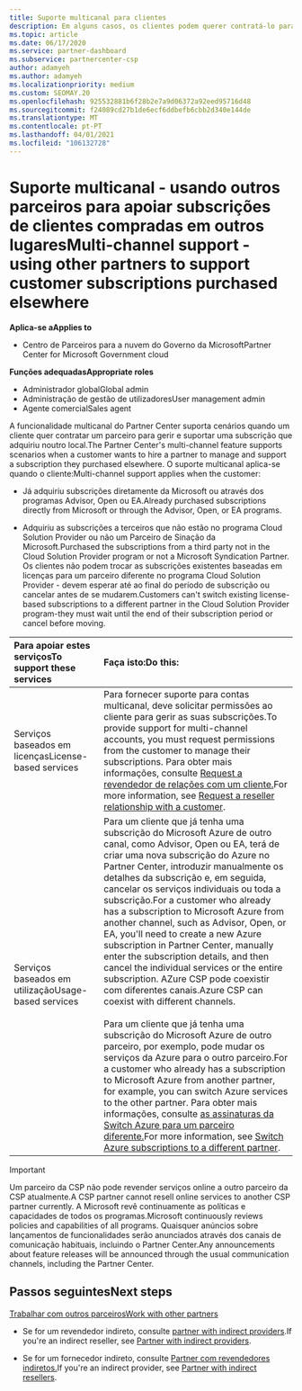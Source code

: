```yaml
---
title: Suporte multicanal para clientes
description: Em alguns casos, os clientes podem querer contratá-lo para provisão e apoiar uma subscrição que compraram em outro lugar.
ms.topic: article
ms.date: 06/17/2020
ms.service: partner-dashboard
ms.subservice: partnercenter-csp
author: adamyeh
ms.author: adamyeh
ms.localizationpriority: medium
ms.custom: SEOMAY.20
ms.openlocfilehash: 925532881b6f28b2e7a9d06372a92eed95716d48
ms.sourcegitcommit: f24089cd27b1de6ecf6ddbefb6cbb2d340e144de
ms.translationtype: MT
ms.contentlocale: pt-PT
ms.lasthandoff: 04/01/2021
ms.locfileid: "106132728"
---
```

# <a name="multi-channel-support---using-other-partners-to-support-customer-subscriptions-purchased-elsewhere"></a><span data-ttu-id="ef5d2-103">Suporte multicanal - usando outros parceiros para apoiar subscrições de clientes compradas em outros lugares</span><span class="sxs-lookup"><span data-stu-id="ef5d2-103">Multi-channel support - using other partners to support customer subscriptions purchased elsewhere</span></span>

<span data-ttu-id="ef5d2-104">**Aplica-se a**</span><span class="sxs-lookup"><span data-stu-id="ef5d2-104">**Applies to**</span></span>

- <span data-ttu-id="ef5d2-105">Centro de Parceiros para a nuvem do Governo da Microsoft</span><span class="sxs-lookup"><span data-stu-id="ef5d2-105">Partner Center for Microsoft Government cloud</span></span>

<span data-ttu-id="ef5d2-106">**Funções adequadas**</span><span class="sxs-lookup"><span data-stu-id="ef5d2-106">**Appropriate roles**</span></span>

- <span data-ttu-id="ef5d2-107">Administrador global</span><span class="sxs-lookup"><span data-stu-id="ef5d2-107">Global admin</span></span>
- <span data-ttu-id="ef5d2-108">Administração de gestão de utilizadores</span><span class="sxs-lookup"><span data-stu-id="ef5d2-108">User management admin</span></span>
- <span data-ttu-id="ef5d2-109">Agente comercial</span><span class="sxs-lookup"><span data-stu-id="ef5d2-109">Sales agent</span></span>

<span data-ttu-id="ef5d2-110">A funcionalidade multicanal do Partner Center suporta cenários quando um cliente quer contratar um parceiro para gerir e suportar uma subscrição que adquiriu noutro local.</span><span class="sxs-lookup"><span data-stu-id="ef5d2-110">The Partner Center's multi-channel feature supports scenarios when a customer wants to hire a partner to manage and support a subscription they purchased elsewhere.</span></span> <span data-ttu-id="ef5d2-111">O suporte multicanal aplica-se quando o cliente:</span><span class="sxs-lookup"><span data-stu-id="ef5d2-111">Multi-channel support applies when the customer:</span></span>

- <span data-ttu-id="ef5d2-112">Já adquiriu subscrições diretamente da Microsoft ou através dos programas Advisor, Open ou EA.</span><span class="sxs-lookup"><span data-stu-id="ef5d2-112">Already purchased subscriptions directly from Microsoft or through the Advisor, Open, or EA programs.</span></span>

- <span data-ttu-id="ef5d2-113">Adquiriu as subscrições a terceiros que não estão no programa Cloud Solution Provider ou não um Parceiro de Sinação da Microsoft.</span><span class="sxs-lookup"><span data-stu-id="ef5d2-113">Purchased the subscriptions from a third party not in the Cloud Solution Provider program or not a Microsoft Syndication Partner.</span></span> <span data-ttu-id="ef5d2-114">Os clientes não podem trocar as subscrições existentes baseadas em licenças para um parceiro diferente no programa Cloud Solution Provider - devem esperar até ao final do período de subscrição ou cancelar antes de se mudarem.</span><span class="sxs-lookup"><span data-stu-id="ef5d2-114">Customers can't switch existing license-based subscriptions to a different partner in the Cloud Solution Provider program-they must wait until the end of their subscription period or cancel before moving.</span></span>

|<span data-ttu-id="ef5d2-115">Para apoiar estes serviços</span><span class="sxs-lookup"><span data-stu-id="ef5d2-115">To support these services</span></span>  | <span data-ttu-id="ef5d2-116">Faça isto:</span><span class="sxs-lookup"><span data-stu-id="ef5d2-116">Do this:</span></span> |
|:---------|:---------|
|<span data-ttu-id="ef5d2-117">Serviços baseados em licenças</span><span class="sxs-lookup"><span data-stu-id="ef5d2-117">License-based services</span></span>    | <span data-ttu-id="ef5d2-118">Para fornecer suporte para contas multicanal, deve solicitar permissões ao cliente para gerir as suas subscrições.</span><span class="sxs-lookup"><span data-stu-id="ef5d2-118">To provide support for multi-channel accounts, you must request permissions from the customer to manage their subscriptions.</span></span> <span data-ttu-id="ef5d2-119">Para obter mais informações, consulte [Request a revendedor de relações com um cliente.](request-a-relationship-with-a-customer.md)</span><span class="sxs-lookup"><span data-stu-id="ef5d2-119">For more information, see [Request a reseller relationship with a customer](request-a-relationship-with-a-customer.md).</span></span>   |
|<span data-ttu-id="ef5d2-120">Serviços baseados em utilização</span><span class="sxs-lookup"><span data-stu-id="ef5d2-120">Usage-based services</span></span>     |  <span data-ttu-id="ef5d2-121">Para um cliente que já tenha uma subscrição do Microsoft Azure de outro canal, como Advisor, Open ou EA, terá de criar uma nova subscrição do Azure no Partner Center, introduzir manualmente os detalhes da subscrição e, em seguida, cancelar os serviços individuais ou toda a subscrição.</span><span class="sxs-lookup"><span data-stu-id="ef5d2-121">For a customer who already has a subscription to Microsoft Azure from another channel, such as Advisor, Open, or EA, you'll need to create a new Azure subscription in Partner Center, manually enter the subscription details, and then cancel the individual services or the entire subscription.</span></span> <span data-ttu-id="ef5d2-122">AZure CSP pode coexistir com diferentes canais.</span><span class="sxs-lookup"><span data-stu-id="ef5d2-122">Azure CSP can coexist with different channels.</span></span><br/><br/> <span data-ttu-id="ef5d2-123">Para um cliente que já tenha uma subscrição do Microsoft Azure de outro parceiro, por exemplo, pode mudar os serviços da Azure para o outro parceiro.</span><span class="sxs-lookup"><span data-stu-id="ef5d2-123">For a customer who already has a subscription to Microsoft Azure from another partner, for example, you can switch Azure services to the other partner.</span></span>  <span data-ttu-id="ef5d2-124">Para obter mais informações, consulte [as assinaturas da Switch Azure para um parceiro diferente.](switch-azure-subscriptions-to-a-different-partner.md)</span><span class="sxs-lookup"><span data-stu-id="ef5d2-124">For more information, see [Switch Azure subscriptions to a different partner](switch-azure-subscriptions-to-a-different-partner.md).</span></span> |

> [!IMPORTANT]  
> <span data-ttu-id="ef5d2-125">Um parceiro da CSP não pode revender serviços online a outro parceiro da CSP atualmente.</span><span class="sxs-lookup"><span data-stu-id="ef5d2-125">A CSP partner cannot resell online services to another CSP partner currently.</span></span> <span data-ttu-id="ef5d2-126">A Microsoft revê continuamente as políticas e capacidades de todos os programas.</span><span class="sxs-lookup"><span data-stu-id="ef5d2-126">Microsoft continuously reviews policies and capabilities of all programs.</span></span> <span data-ttu-id="ef5d2-127">Quaisquer anúncios sobre lançamentos de funcionalidades serão anunciados através dos canais de comunicação habituais, incluindo o Partner Center.</span><span class="sxs-lookup"><span data-stu-id="ef5d2-127">Any announcements about feature releases will be announced through the usual communication channels, including the Partner Center.</span></span>

## <a name="next-steps"></a><span data-ttu-id="ef5d2-128">Passos seguintes</span><span class="sxs-lookup"><span data-stu-id="ef5d2-128">Next steps</span></span>

[<span data-ttu-id="ef5d2-129">Trabalhar com outros parceiros</span><span class="sxs-lookup"><span data-stu-id="ef5d2-129">Work with other partners</span></span>](work-with-other-partners.md)

- <span data-ttu-id="ef5d2-130">Se for um revendedor indireto, consulte [partner with indirect providers](indirect-reseller-tasks-in-partner-center.md).</span><span class="sxs-lookup"><span data-stu-id="ef5d2-130">If you're an indirect reseller, see [Partner with indirect providers](indirect-reseller-tasks-in-partner-center.md).</span></span>

- <span data-ttu-id="ef5d2-131">Se for um fornecedor indireto, consulte [Partner com revendedores indiretos.](indirect-provider-tasks-in-partner-center.md)</span><span class="sxs-lookup"><span data-stu-id="ef5d2-131">If you're an indirect provider, see [Partner with indirect resellers](indirect-provider-tasks-in-partner-center.md).</span></span>

